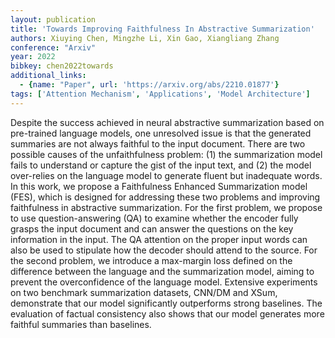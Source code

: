 ```yaml
---
layout: publication
title: 'Towards Improving Faithfulness In Abstractive Summarization'
authors: Xiuying Chen, Mingzhe Li, Xin Gao, Xiangliang Zhang
conference: "Arxiv"
year: 2022
bibkey: chen2022towards
additional_links:
  - {name: "Paper", url: 'https://arxiv.org/abs/2210.01877'}
tags: ['Attention Mechanism', 'Applications', 'Model Architecture']
---
```

Despite the success achieved in neural abstractive summarization based on
pre-trained language models, one unresolved issue is that the generated
summaries are not always faithful to the input document. There are two possible
causes of the unfaithfulness problem: (1) the summarization model fails to
understand or capture the gist of the input text, and (2) the model over-relies
on the language model to generate fluent but inadequate words. In this work, we
propose a Faithfulness Enhanced Summarization model (FES), which is designed
for addressing these two problems and improving faithfulness in abstractive
summarization. For the first problem, we propose to use question-answering (QA)
to examine whether the encoder fully grasps the input document and can answer
the questions on the key information in the input. The QA attention on the
proper input words can also be used to stipulate how the decoder should attend
to the source. For the second problem, we introduce a max-margin loss defined
on the difference between the language and the summarization model, aiming to
prevent the overconfidence of the language model. Extensive experiments on two
benchmark summarization datasets, CNN/DM and XSum, demonstrate that our model
significantly outperforms strong baselines. The evaluation of factual
consistency also shows that our model generates more faithful summaries than
baselines.
